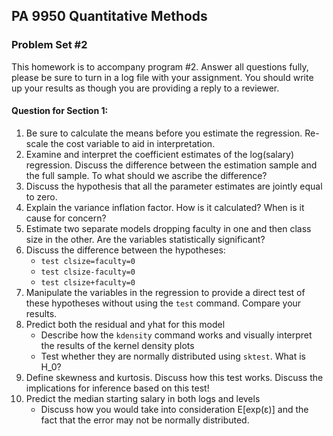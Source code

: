 ## PA 9950 Quantitative Methods

### Problem Set \#2

This homework is to accompany program \#2. Answer all questions fully, please be sure to turn in a log file with your assignment. You should write up your results as though you are providing a reply to a reviewer.

#### Question for Section 1:
1. Be sure to calculate the means before you estimate the regression. Re-scale the cost variable to aid in interpretation.
2. Examine and interpret the coefficient estimates of the log(salary) regression. Discuss the difference between the estimation sample and the full sample. To what should we ascribe the difference?
3. Discuss the hypothesis that all the parameter estimates are jointly equal to zero.
4. Explain the variance inflation factor. How is it calculated?  When is it cause for concern?
5. Estimate two separate models dropping faculty in one and then class size in the other. Are the variables statistically significant?
6. Discuss the difference between the hypotheses:
    * ```test clsize=faculty=0```
    * ```test clsize-faculty=0```
    * ```test clsize+faculty=0```
7. Manipulate the variables in the regression to provide a direct test of these hypotheses without using the ```test``` command. Compare your results.
8. Predict both the residual and yhat for this model
    * Describe how the ```kdensity``` command works and visually interpret the results of the kernel density plots
    * Test whether they are normally distributed using ```sktest```. What is H_0?
9. Define skewness and kurtosis. Discuss how this test works. Discuss the implications for inference based on this test!
10. Predict the median starting salary in both logs and levels
    * Discuss how you would take into consideration E[exp(ε)] and the fact that the error may not be normally distributed.
